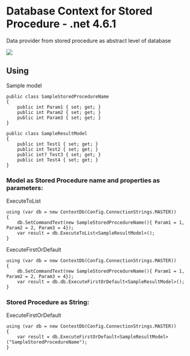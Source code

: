 # Database Context for Stored Procedure - .net 4.6.1
Data provider from stored procedure as abstract level of database 

![](https://sqlmentalist.files.wordpress.com/2011/08/image.png)

## Using
Sample model
```
public class SampleStoredProcedureName
{
    public int Param1 { set; get; }
    public int Param2 { set; get; }
    public int Param3 { set; get; }
}

public class SampleResultModel
{
    public int Test1 { set; get; }
    public int Test2 { set; get; }
    public int? Test3 { set; get; }
    public int Test4 { set; get; }
}
```

### Model as Stored Procedure name and properties as parameters:

ExecuteToList
```
using (var db = new ContextDb(Config.ConnectionStrings.MASTER))
{
    db.SetCommandText(new SampleStoredProcedureName(){ Param1 = 1, Param2 = 2, Param3 = 4});
    var result = db.ExecuteToList<SampleResultModel>();
}
```

ExecuteFirstOrDefault
```
using (var db = new ContextDb(Config.ConnectionStrings.MASTER))
{
    db.SetCommandText(new SampleStoredProcedureName(){ Param1 = 1, Param2 = 2, Param3 = 4});
    var result = db.db.ExecuteFirstOrDefault<SampleResultModel>();
}
```

### Stored Procedure as String:

ExecuteFirstOrDefault
```
using (var db = new ContextDb(Config.ConnectionStrings.MASTER))
{
    var result = db.ExecuteFirstOrDefault<SampleResultModel>("SampleStoredProcedureName");
}
```
